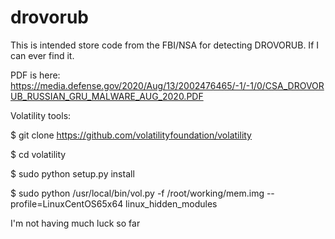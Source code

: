 # drovorub

This is intended store code from the FBI/NSA for detecting DROVORUB. If I can ever find it.

PDF is here: https://media.defense.gov/2020/Aug/13/2002476465/-1/-1/0/CSA_DROVORUB_RUSSIAN_GRU_MALWARE_AUG_2020.PDF

Volatility tools: 

$ git clone https://github.com/volatilityfoundation/volatility

$ cd volatility

$ sudo python setup.py install

$ sudo python /usr/local/bin/vol.py -f /root/working/mem.img --profile=LinuxCentOS65x64 linux_hidden_modules

I'm not having much luck so far


